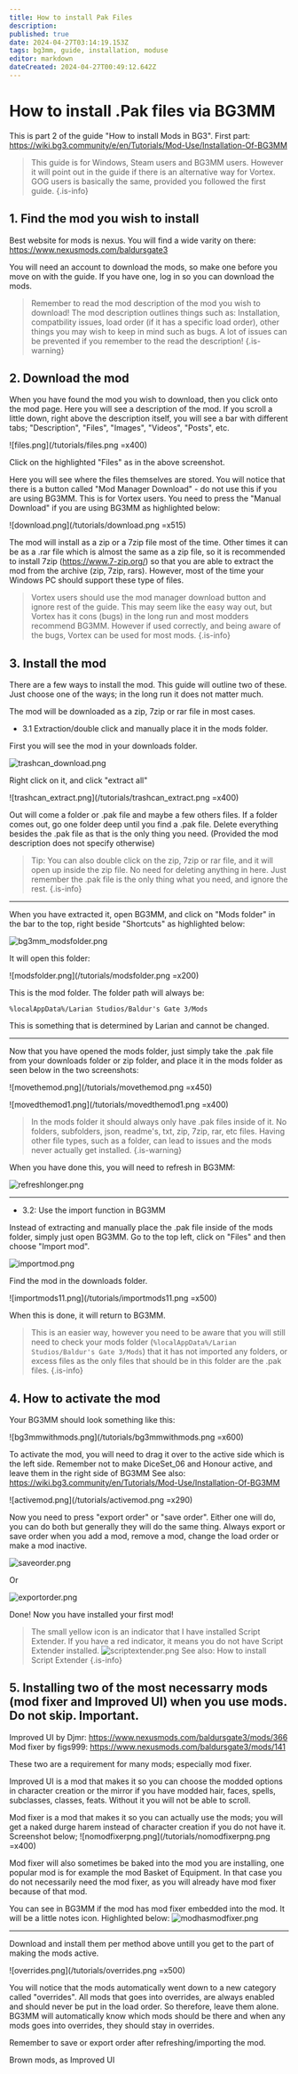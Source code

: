 ```yaml
---
title: How to install Pak Files
description: 
published: true
date: 2024-04-27T03:14:19.153Z
tags: bg3mm, guide, installation, moduse
editor: markdown
dateCreated: 2024-04-27T00:49:12.642Z
---
```


# How to install .Pak files via BG3MM

This is part 2 of the guide "How to install Mods in BG3". 
First part: https://wiki.bg3.community/e/en/Tutorials/Mod-Use/Installation-Of-BG3MM

> This guide is for Windows, Steam users and BG3MM users. 
> However it will point out in the guide if there is an alternative way for Vortex.
> GOG users is basically the same, provided you followed the first guide. 
{.is-info}


## 1. Find the mod you wish to install

Best website for mods is nexus. 
You will find a wide varity on there: https://www.nexusmods.com/baldursgate3

You will need an account to download the mods, so make one before you move on with the guide. 
If you have one, log in so you can download the mods. 

> Remember to read the mod description of the mod you wish to download! 
> The mod description outlines things such as: Installation, compatbility issues, load order (if it has a specific load order), other things you may wish to keep in mind such as bugs. 
> A lot of issues can be prevented if you remember to the read the description!
{.is-warning}

## 2. Download the mod 

When you have found the mod you wish to download, then you click onto the mod page. 
Here you will see a description of the mod. If you scroll a little down, right above the description itself, you will see a bar with different tabs; "Description", "Files", "Images", "Videos", "Posts", etc. 


![files.png](/tutorials/files.png =x400)

Click on the highlighted "Files" as in the above screenshot. 

Here you will see where the files themselves are stored. 
You will notice that there is a button called "Mod Manager Download" - do not use this if you are using BG3MM. This is for Vortex users. You need to press the "Manual Download" if you are using BG3MM as highlighted below: 

![download.png](/tutorials/download.png =x515)

The mod will install as a zip or a 7zip file most of the time. Other times it can be as a .rar file which is almost the same as a zip file, so it is recommended to install 7zip (https://www.7-zip.org/) so that you are able to extract the mod from the archive (zip, 7zip, rars). 
However, most of the time your Windows PC should support these type of files. 

> Vortex users should use the mod manager download button and ignore rest of the guide. This may seem like the easy way out, but Vortex has it cons (bugs) in the long run and most modders recommend BG3MM. However if used correctly, and being aware of the bugs, Vortex can be used for most mods. 
{.is-info}

## 3. Install the mod

There are a few ways to install the mod. This guide will outline two of these. 
Just choose one of the ways; in the long run it does not matter much. 

The mod will be downloaded as a zip, 7zip or rar file in most cases. 

- 3.1 Extraction/double click and manually place it in the mods folder. 

First you will see the mod in your downloads folder. 

![trashcan_download.png](/tutorials/trashcan_download.png)

Right click on it, and click "extract all"

![trashcan_extract.png](/tutorials/trashcan_extract.png =x400)


Out will come a folder or .pak file and maybe a few others files. If a folder comes out, go one folder deep until you find a .pak file. 
Delete everything besides the .pak file as that is the only thing you need. 
(Provided the mod description does not specify otherwise)

> Tip: You can also double click on the zip, 7zip or rar file, and it will open up inside the zip file. No need for deleting anything in here. Just remember the .pak file is the only thing what you need, and ignore the rest.
{.is-info}

---

When you have extracted it, open BG3MM, and click on "Mods folder" in the bar to the top, right beside "Shortcuts" as highlighted below: 

![bg3mm_modsfolder.png](/tutorials/bg3mm_modsfolder.png)

It will open this folder: 

![modsfolder.png](/tutorials/modsfolder.png =x200)

This is the mod folder. The folder path will always be: 

`%localAppData%/Larian Studios/Baldur's Gate 3/Mods`

This is something that is determined by Larian and cannot be changed.


---

Now that you have opened the mods folder, just simply take the .pak file from your downloads folder or zip folder, and place it in the mods folder as seen below in the two screenshots:

![movethemod.png](/tutorials/movethemod.png =x450)


![movedthemod1.png](/tutorials/movedthemod1.png =x400)

> In the mods folder it should always only have .pak files inside of it. 
> No folders, subfolders, json, readme's, txt, zip, 7zip, rar, etc files. 
> Having other file types, such as a folder, can lead to issues and the mods never actually get installed.
{.is-warning}

When you have done this, you will need to refresh in BG3MM: 

![refreshlonger.png](/tutorials/refreshlonger.png)


---

- 3.2: Use the import function in BG3MM

Instead of extracting and manually place the .pak file inside of the mods folder, simply just open BG3MM. 
Go to the top left, click on "Files" and then choose "Import mod". 

![importmod.png](/tutorials/importmod.png)

Find the mod in the downloads folder.

![importmods11.png](/tutorials/importmods11.png =x500)


When this is done, it will return to BG3MM.

> This is an easier way, however you need to be aware that you will still need to check your mods folder (`%localAppData%/Larian Studios/Baldur's Gate 3/Mods`) that it has not imported any folders, or excess files as the only files that should be in this folder are the .pak files. 
{.is-info}

## 4. How to activate the mod

Your BG3MM should look something like this: 

![bg3mmwithmods.png](/tutorials/bg3mmwithmods.png =x600)

To activate the mod, you will need to drag it over to the active side which is the left side. 
Remember not to make DiceSet_06 and Honour active, and leave them in the right side of BG3MM
See also: https://wiki.bg3.community/en/Tutorials/Mod-Use/Installation-Of-BG3MM

![activemod.png](/tutorials/activemod.png =x290)

Now you need to press "export order" or "save order". 
Either one will do, you can do both but generally they will do the same thing. 
Always export or save order when you add a mod, remove a mod, change the load order or make a mod inactive. 

![saveorder.png](/tutorials/saveorder.png)

Or

![exportorder.png](/tutorials/exportorder.png)

Done! Now you have installed your first mod! 

> The small yellow icon is an indicator that I have installed Script Extender.
> If you have a red indicator, it means you do not have Script Extender installed.
> ![scriptextender.png](/tutorials/scriptextender.png)
> See also: How to install Script Extender
{.is-info}


## 5. Installing two of the most necessarry mods (mod fixer and Improved UI) when you use mods. Do not skip. Important.
Improved UI by Djmr: https://www.nexusmods.com/baldursgate3/mods/366
Mod fixer by figs999: https://www.nexusmods.com/baldursgate3/mods/141

These two are a requirement for many mods; especially mod fixer. 

Improved UI is a mod that makes it so you can choose the modded options in character creation or the mirror if you have modded hair, faces, spells, subclasses, classes, feats. Without it you will not be able to scroll.

Mod fixer is a mod that makes it so you can actually use the mods; you will get a naked durge harem instead of character creation if you do not have it. 
Screenshot below; 
![nomodfixerpng.png](/tutorials/nomodfixerpng.png =x400)

Mod fixer will also sometimes be baked into the mod you are installing, one popular mod is for example the mod Basket of Equipment. 
In that case you do not necessarily need the mod fixer, as you will already have mod fixer because of that mod.

You can see in BG3MM if the mod has mod fixer embedded into the mod. It will be a little notes icon.
Highlighted below:
![modhasmodfixer.png](/tutorials/modhasmodfixer.png)

---
Download and install them per method above untill you get to the part of making the mods active.

![overrides.png](/tutorials/overrides.png =x500)


You will notice that the mods automatically went down to a new category called "overrides". 
All mods that goes into overrides, are always enabled and should never be put in the load order. So therefore, leave them alone. 
BG3MM will automatically know which mods should be there and when any mods goes into overrides, they should stay in overrides. 

Remember to save or export order after refreshing/importing the mod. 

Brown mods, as Improved UI


